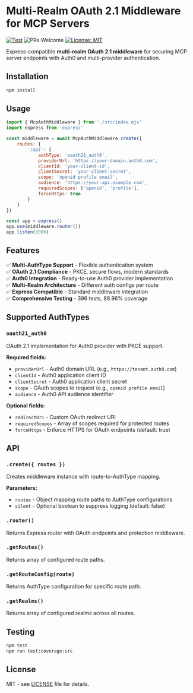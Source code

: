 # Multi-Realm OAuth 2.1 Middleware for MCP Servers

[![Test](https://img.shields.io/github/actions/workflow/status/flowmcp/oauth-middleware/test-on-release.yml)]() ![PRs Welcome](https://img.shields.io/badge/PRs-welcome-brightgreen.svg) [![License: MIT](https://img.shields.io/badge/License-MIT-yellow.svg)](https://opensource.org/licenses/MIT)

Express-compatible **multi-realm OAuth 2.1 middleware** for securing MCP server endpoints with Auth0 and multi-provider authentication.

## Installation

```bash
npm install
```

## Usage

```javascript
import { McpAuthMiddleware } from './src/index.mjs'
import express from 'express'

const middleware = await McpAuthMiddleware.create({
    routes: {
        '/api': {
            authType: 'oauth21_auth0',
            providerUrl: 'https://your-domain.auth0.com',
            clientId: 'your-client-id',
            clientSecret: 'your-client-secret',
            scope: 'openid profile email',
            audience: 'https://your-api.example.com',
            requiredScopes: ['openid', 'profile'],
            forceHttps: true
        }
    }
})

const app = express()
app.use(middleware.router())
app.listen(3000)
```

## Features

✅ **Multi-AuthType Support** - Flexible authentication system  
✅ **OAuth 2.1 Compliance** - PKCE, secure flows, modern standards  
✅ **Auth0 Integration** - Ready-to-use Auth0 provider implementation  
✅ **Multi-Realm Architecture** - Different auth configs per route  
✅ **Express Compatible** - Standard middleware integration  
✅ **Comprehensive Testing** - 396 tests, 88.96% coverage  

## Supported AuthTypes

### `oauth21_auth0`
OAuth 2.1 implementation for Auth0 provider with PKCE support.

**Required fields:**
- `providerUrl` - Auth0 domain URL (e.g., `https://tenant.auth0.com`)
- `clientId` - Auth0 application client ID
- `clientSecret` - Auth0 application client secret  
- `scope` - OAuth scopes to request (e.g., `openid profile email`)
- `audience` - Auth0 API audience identifier

**Optional fields:**
- `redirectUri` - Custom OAuth redirect URI
- `requiredScopes` - Array of scopes required for protected routes
- `forceHttps` - Enforce HTTPS for OAuth endpoints (default: true)

## API

### `.create({ routes })`
Creates middleware instance with route-to-AuthType mapping.

**Parameters:**
- `routes` - Object mapping route paths to AuthType configurations
- `silent` - Optional boolean to suppress logging (default: false)

### `.router()`
Returns Express router with OAuth endpoints and protection middleware.

### `.getRoutes()`
Returns array of configured route paths.

### `.getRouteConfig(route)`
Returns AuthType configuration for specific route path.

### `.getRealms()`
Returns array of configured realms across all routes.


## Testing

```bash
npm test
npm run test:coverage:src
```

## License

MIT - see [LICENSE](LICENSE) file for details.